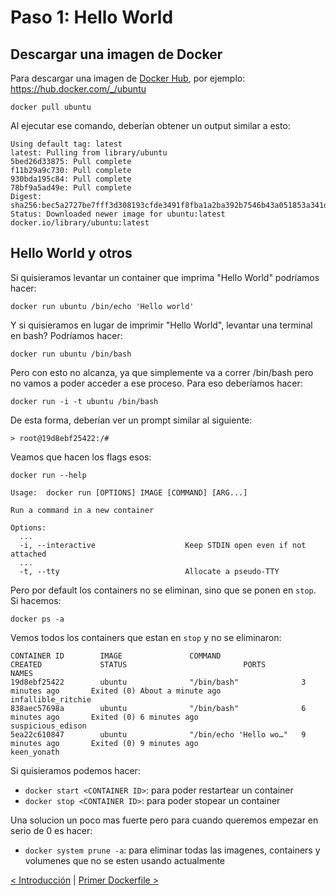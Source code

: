 # Paso 1: Hello World

## Descargar una imagen de Docker

Para descargar una imagen de [Docker Hub](https://hub.docker.com/), por ejemplo: https://hub.docker.com/_/ubuntu

```
docker pull ubuntu
```

Al ejecutar ese comando, deberían obtener un output similar a esto:

```
Using default tag: latest
latest: Pulling from library/ubuntu
5bed26d33875: Pull complete
f11b29a9c730: Pull complete
930bda195c84: Pull complete
78bf9a5ad49e: Pull complete
Digest: sha256:bec5a2727be7fff3d308193cfde3491f8fba1a2ba392b7546b43a051853a341d
Status: Downloaded newer image for ubuntu:latest
docker.io/library/ubuntu:latest
```

## Hello World y otros

Si quisieramos levantar un container que imprima "Hello World" podríamos hacer:

```
docker run ubuntu /bin/echo 'Hello world'
```

Y si quisieramos en lugar de imprimir "Hello World", levantar una terminal en bash? Podríamos hacer:

```
docker run ubuntu /bin/bash
```

Pero con esto no alcanza, ya que simplemente va a correr /bin/bash pero no vamos a poder acceder a ese proceso. Para eso deberíamos hacer:

```
docker run -i -t ubuntu /bin/bash
```

De esta forma, deberían ver un prompt similar al siguiente:

```
> root@19d8ebf25422:/# 
```

Veamos que hacen los flags esos:

```
docker run --help
```

```
Usage:	docker run [OPTIONS] IMAGE [COMMAND] [ARG...]

Run a command in a new container

Options:
  ...
  -i, --interactive                    Keep STDIN open even if not attached
  ...
  -t, --tty                            Allocate a pseudo-TTY
```

Pero por default los containers no se eliminan, sino que se ponen en `stop`. Si hacemos:

```
docker ps -a
```

Vemos todos los containers que estan en `stop` y no se eliminaron:

```
CONTAINER ID        IMAGE               COMMAND                  CREATED             STATUS                          PORTS               NAMES
19d8ebf25422        ubuntu              "/bin/bash"              3 minutes ago       Exited (0) About a minute ago                       infallible_ritchie
838aec57698a        ubuntu              "/bin/bash"              6 minutes ago       Exited (0) 6 minutes ago                            suspicious_edison
5ea22c610847        ubuntu              "/bin/echo 'Hello wo…"   9 minutes ago       Exited (0) 9 minutes ago                            keen_yonath
```

Si quisieramos podemos hacer:

- `docker start <CONTAINER ID>`: para poder restartear un container
- `docker stop <CONTAINER ID>`: para poder stopear un container

Una solucion un poco mas fuerte pero para cuando queremos empezar en serio de 0 es hacer:

- `docker system prune -a`: para eliminar todas las imagenes, containers y volumenes que no se esten usando actualmente

[< Introducción](00_introduction.md) | [Primer Dockerfile >](02_first_dockerfile.md)
